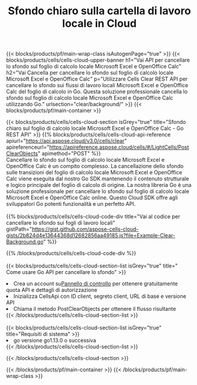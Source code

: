 ﻿---
title:  Sfondo chiaro sulla cartella di lavoro locale in Cloud
description: API cloud e SDK per cancellare lo sfondo su Microsoft Excel e OpenOffice Calc. Sfondo chiaro su fogli di calcolo locali dal Cells Cloud API. L'SDK supporta i tipi di linguaggi di sviluppo. Includono Android, C#, Go, Java, NodeJS, Perl, PHP, Python, Ruby e swift.
url: /it/go/clear/background/
---
{{< blocks/products/pf/main-wrap-class isAutogenPage="true" >}}
{{< blocks/products/cells/cells-cloud-upper-banner h1="Vai API per cancellare lo sfondo sul foglio di calcolo locale Microsoft Excel e OpenOffice Calc" h2="Vai Cancella per cancellare lo sfondo sul foglio di calcolo locale Microsoft Excel e OpenOffice Calc" p="Utilizzare Cells Clear REST API per cancellare lo sfondo sui flussi di lavoro locali Microsoft Excel e OpenOffice Calc del foglio di calcolo in Go. Questa soluzione professionale cancella lo sfondo sul foglio di calcolo locale Microsoft Excel e OpenOffice Calc utilizzando Go." urlsection="clear/background/" >}}
{{< blocks/products/pf/main-container >}}

{{< blocks/products/cells/cells-cloud-section isGrey="true" title="Sfondo chiaro sul foglio di calcolo locale Microsoft Excel e OpenOffice Calc - Go REST API" >}}
{{% blocks/products/cells/cells-cloud-api-reference apiurl="https://api.aspose.cloud/v3.0/cells/clear" apireferenceurl="https://apireference.aspose.cloud/cells/#/LightCells/PostClearObjects" apimethod="POST" %}}
<br/>
Cancellare lo sfondo sul foglio di calcolo locale Microsoft Excel e OpenOffice Calc è un compito complesso. La cancellazione dello sfondo sulle transizioni del foglio di calcolo locale Microsoft Excel e OpenOffice Calc viene eseguita dal nostro Go SDK mantenendo il contenuto strutturale e logico principale del foglio di calcolo di origine. La nostra libreria Go è una soluzione professionale per cancellare lo sfondo sul foglio di calcolo locale Microsoft Excel e OpenOffice Calc online. Questo Cloud SDK offre agli sviluppatori Go potenti funzionalità e un perfetto API.
<br/>
<br/>
{{% blocks/products/cells/cells-cloud-code-div title="Vai al codice per cancellare lo sfondo sui fogli di lavoro locali" gistPath="https://gist.github.com/aspose-cells-cloud-gists/2b824d4e13644368d12682856aa49185.js?file=Example-Clear-Background.go" %}}
  
{{% /blocks/products/cells/cells-cloud-code-div %}}
<br/>
<br/>
{{< blocks/products/cells/cells-cloud-section-list isGrey="true" title=" Come usare Go API per cancellare lo sfondo" >}}
<li> Crea un account su<a href="https://dashboard.aspose.cloud/">Pannello di controllo</a> per ottenere gratuitamente quota API e dettagli di autorizzazione</li>
<li>Inizializza CellsApi con ID client, segreto client, URL di base e versione API</li>
<li>Chiama il metodo PostClearObjects per ottenere il flusso risultante</li>
{{< /blocks/products/cells/cells-cloud-section-list >}}
<br/>
<br/>
{{< blocks/products/cells/cells-cloud-section-list isGrey="true" title="Requisiti di sistema" >}}
<li>go versione go1.13.0 o successiva</li>
{{< /blocks/products/cells/cells-cloud-section-list >}}

{{< /blocks/products/cells/cells-cloud-section >}}

{{< /blocks/products/pf/main-container >}}
{{< /blocks/products/pf/main-wrap-class >}}
